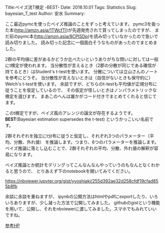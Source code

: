Title:ベイズ流T検定 -BEST-
Date: 2018.10.01
Tags: Statistics
Slug: bayesian_T_test
Author: 安水
Summary:

ここ最近pymcを使ったベイズ推論のことをずっと考えています。
pymc3を扱った本(http://amzn.asia/1TWcfTI)が先週発売されて買ってしまったのですが、
まだ前のpymc本(http://amzn.asia/8CPISDp)を読み切っていなかったので急いで読み切りました。
読み切った記念に一個面白そうなものがあったのでまとめました。

2群の平均値に差があるかどうか比べたいというありがちな問いに対しては一般にt検定が使われます。
当分散性が言えるとき（2郡の分散が同じである確信が持てるとき）はStudent's t-testを使います。
分散については立山さんのノートを参考にどうぞ。
当分散性が言えないときは（自信がないときも保守的に）Welch's t-testを使います。
余談ですが、どちらのt-testも平均値が正規分布に従うことを仮定しているので、
その仮定が怪しいときはノンパラメトリックな検定を選びます。
まあこのへんは誰かがコード付きでまとめてくれると信じてます。

このt検定ですが、ベイズ風のアレンジの論文が存在するようです。
**BEST**(Bayesian estimation supersedes the t-test)
というかっこいい名前です。

2群それぞれを独立にt分布に従うと仮定し、それぞれ3つのパラメーター（平均、分散、外れ値）
を推論します。つまり、6つのパラメーターを推論します。ベイズ推論に落とし込むことで、2群それぞれの平均、分散、外れ値の解釈が容易になります。

ベイズ推論とか統計モデリングってこんなんなんやっていうのもなんとなくわかると思うので、
とりあえず下のnotebookを開いてみてください。

https://nbviewer.jupyter.org/gist/yyoshiaki/255d392ae32d258cfdf19cfad855b8fb

余談に余談を重ねますが、
ipynbの公開方法はhtmlやpdfにexportしたり、いろいろありますが、少し凝った方法で公開してみました。
githubのgistという機能を用いて、公開し、それをnbviewerに渡してみました。スマホでもみれていいですね。

[参考HP](http://kasoutuuka.org/jupyter-notebook)

